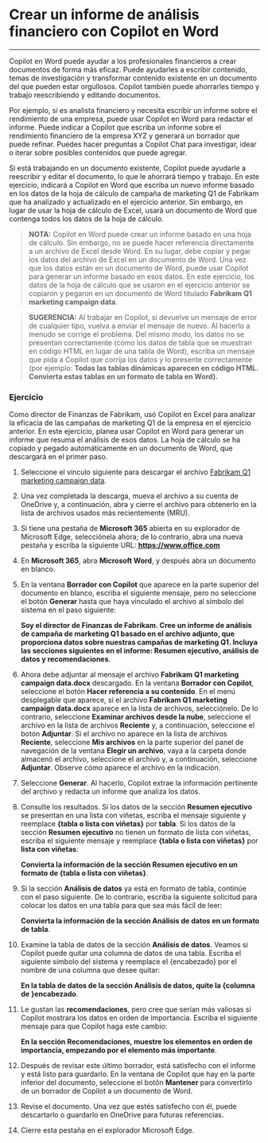 # Crear un informe de análisis financiero con Copilot en Word
---
Copilot en Word puede ayudar a los profesionales financieros a crear documentos de forma más eficaz. Puede ayudarles a escribir contenido, temas de investigación y transformar contenido existente en un documento del que pueden estar orgullosos. Copilot también puede ahorrarles tiempo y trabajo reescribiendo y editando documentos.

Por ejemplo, si es analista financiero y necesita escribir un informe sobre el rendimiento de una empresa, puede usar Copilot en Word para redactar el informe. Puede indicar a Copilot que escriba un informe sobre el rendimiento financiero de la empresa XYZ y generará un borrador que puede refinar. Puedes hacer preguntas a Copilot Chat para investigar, idear o iterar sobre posibles contenidos que puede agregar.

Si está trabajando en un documento existente, Copilot puede ayudarle a reescribir y editar el documento, lo que le ahorrará tiempo y trabajo. En este ejercicio, indicará a Copilot en Word que escriba un nuevo informe basado en los datos de la hoja de cálculo de campaña de marketing Q1 de Fabrikam que ha analizado y actualizado en el ejercicio anterior. Sin embargo, en lugar de usar la hoja de cálculo de Excel, usará un documento de Word que contenga todos los datos de la hoja de cálculo.

> **NOTA:** Copilot en Word puede crear un informe basado en una hoja de cálculo. Sin embargo, no se puede hacer referencia directamente a un archivo de Excel desde Word. En su lugar, debe copiar y pegar los datos del archivo de Excel en un documento de Word. Una vez que los datos están en un documento de Word, puede usar Copilot para generar un informe basado en esos datos. En este ejercicio, los datos de la hoja de cálculo que se usaron en el ejercicio anterior se copiaron y pegaron en un documento de Word titulado **Fabrikam Q1 marketing campaign data**.

> **SUGERENCIA:** Al trabajar en Copilot, si devuelve un mensaje de error de cualquier tipo, vuelva a enviar el mensaje de nuevo. Al hacerlo a menudo se corrige el problema. Del mismo modo, los datos no se presentan correctamente (como los datos de tabla que se muestran en código HTML en lugar de una tabla de Word), escriba un mensaje que pida a Copilot que corrija los datos y lo presente correctamente (por ejemplo: **Todas las tablas dinámicas aparecen en código HTML. Convierta estas tablas en un formato de tabla en Word).**

### Ejercicio

Como director de Finanzas de Fabrikam, usó Copilot en Excel para analizar la eficacia de las campañas de marketing Q1 de la empresa en el ejercicio anterior. En este ejercicio, planea usar Copilot en Word para generar un informe que resuma el análisis de esos datos. La hoja de cálculo se ha copiado y pegado automáticamente en un documento de Word, que descargará en el primer paso.

1.  Seleccione el vínculo siguiente para descargar el archivo [Fabrikam Q1 marketing campaign data](https://edxinteractivepage.blob.core.windows.net/ms-4004/Fabrikam%20Q1%20marketing%20campaign%20data.docx).
2.  Una vez completada la descarga, mueva el archivo a su cuenta de OneDrive y, a continuación, abra y cierre el archivo para obtenerlo en la lista de archivos usados más recientemente (MRU).
3.  Si tiene una pestaña de **Microsoft 365** abierta en su explorador de Microsoft Edge, selecciónela ahora; de lo contrario, abra una nueva pestaña y escriba la siguiente URL: **https://www.office.com**
4.  En **Microsoft 365**, abra **Microsoft Word**, y después abra un documento en blanco.
5.  En la ventana **Borrador con Copilot** que aparece en la parte superior del documento en blanco, escriba el siguiente mensaje, pero no seleccione el botón **Generar** hasta que haya vinculado el archivo al símbolo del sistema en el paso siguiente:
    
    **Soy el director de Finanzas de Fabrikam. Cree un informe de análisis de campaña de marketing Q1 basado en el archivo adjunto, que proporciona datos sobre nuestras campañas de marketing Q1. Incluya las secciones siguientes en el informe: Resumen ejecutivo, análisis de datos y recomendaciones**.
6.  Ahora debe adjuntar al mensaje el archivo **Fabrikam Q1 marketing campaign data.docx** descargado. En la ventana **Borrador con Copilot**, seleccione el botón **Hacer referencia a su contenido**. En el menú desplegable que aparece, si el archivo **Fabrikam Q1 marketing campaign data.docx** aparece en la lista de archivos, selecciónelo. De lo contrario, seleccione **Examinar archivos desde la nube**, seleccione el archivo en la lista de archivos **Reciente** y, a continuación, seleccione el botón **Adjuntar**. Si el archivo no aparece en la lista de archivos **Reciente**, seleccione **Mis archivos** en la parte superior del panel de navegación de la ventana **Elegir un archivo**, vaya a la carpeta donde almacenó el archivo, seleccione el archivo y, a continuación, seleccione **Adjuntar**. Observe cómo aparece el archivo en la indicación.
7.  Seleccione **Generar**. Al hacerlo, Copilot extrae la información pertinente del archivo y redacta un informe que analiza los datos.
8.  Consulte los resultados. Si los datos de la sección **Resumen ejecutivo** se presentan en una lista con viñetas, escriba el mensaje siguiente y reemplace **\{tabla o lista con viñetas\}** por **tabla**. Si los datos de la sección **Resumen ejecutivo** no tienen un formato de lista con viñetas, escriba el siguiente mensaje y reemplace **\{tabla o lista con viñetas\}** por **lista con viñetas**:
    
    **Convierta la información de la sección Resumen ejecutivo en un formato de \{tabla o lista con viñetas\}**.
9.  Si la sección **Análisis de datos** ya está en formato de tabla, continúe con el paso siguiente. De lo contrario, escriba la siguiente solicitud para colocar los datos en una tabla para que sea más fácil de leer:
    
    **Convierta la información de la sección Análisis de datos en un formato de tabla**.
10. Examine la tabla de datos de la sección **Análisis de datos**. Veamos si Copilot puede quitar una columna de datos de una tabla. Escriba el siguiente símbolo del sistema y reemplace el \{encabezado\} por el nombre de una columna que desee quitar:
    
    **En la tabla de datos de la sección Análisis de datos, quite la \{columna de \}encabezado**.
11. Le gustan las **recomendaciones**, pero cree que serían más valiosas si Copilot mostrara los datos en orden de importancia. Escriba el siguiente mensaje para que Copilot haga este cambio:
    
    **En la sección Recomendaciones, muestre los elementos en orden de importancia, empezando por el elemento más importante**.
12. Después de revisar este último borrador, está satisfecho con el informe y está listo para guardarlo. En la ventana de Copilot que hay en la parte inferior del documento, seleccione el botón **Mantener** para convertirlo de un borrador de Copilot a un documento de Word.
13. Revise el documento. Una vez que estés satisfecho con él, puede descartarlo o guardarlo en OneDrive para futuras referencias.
14. Cierre esta pestaña en el explorador Microsoft Edge.
